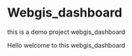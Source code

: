 # Webgis_dashboard


this is a demo project webgis_dashboard

Hello welcome to this webgis_dashboard